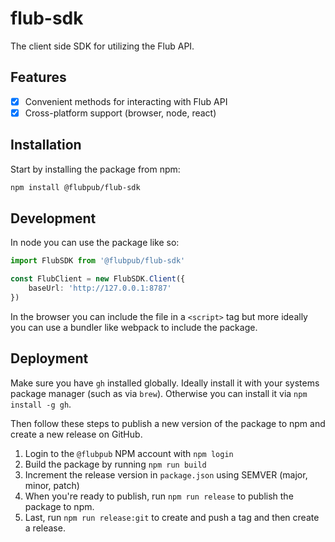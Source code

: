 # flub-sdk

The client side SDK for utilizing the Flub API.

## Features

- [x] Convenient methods for interacting with Flub API
- [x] Cross-platform support (browser, node, react)

## Installation

Start by installing the package from npm:

```bash
npm install @flubpub/flub-sdk
```

## Development

In node you can use the package like so:

```typescript
import FlubSDK from '@flubpub/flub-sdk'

const FlubClient = new FlubSDK.Client({
    baseUrl: 'http://127.0.0.1:8787'
})
```

In the browser you can include the file in a `<script>` tag but more ideally you can use a bundler like webpack to include the package.

## Deployment

Make sure you have `gh` installed globally. Ideally install it with your systems package manager (such as via `brew`). Otherwise you can install it via `npm install -g gh`.

Then follow these steps to publish a new version of the package to npm and create a new release on GitHub.

1. Login to the `@flubpub` NPM account with `npm login`
2. Build the package by running `npm run build`
3. Increment the release version in `package.json` using SEMVER (major, minor, patch)
4. When you're ready to publish, run `npm run release` to publish the package to npm.
5. Last, run `npm run release:git` to create and push a tag and then create a release.
